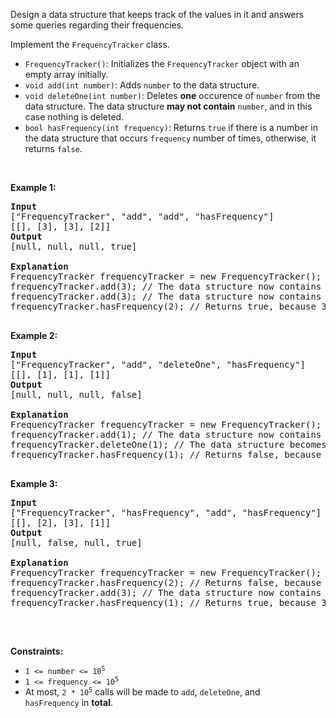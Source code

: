 <p>Design a data structure that keeps track of the values in it and answers some queries regarding their frequencies.</p>

<p>Implement the <code>FrequencyTracker</code> class.</p>

<ul>
	<li><code>FrequencyTracker()</code>: Initializes the <code>FrequencyTracker</code> object with an empty array initially.</li>
	<li><code>void add(int number)</code>: Adds <code>number</code> to the data structure.</li>
	<li><code>void deleteOne(int number)</code>: Deletes <strong>one</strong> occurence of <code>number</code> from the data structure. The data structure <strong>may not contain</strong> <code>number</code>, and in this case nothing is deleted.</li>
	<li><code>bool hasFrequency(int frequency)</code>: Returns <code>true</code> if there is a number in the data structure that occurs <code>frequency</code> number of times, otherwise, it returns <code>false</code>.</li>
</ul>

<p>&nbsp;</p>
<p><strong class="example">Example 1:</strong></p>

<pre>
<strong>Input</strong>
[&quot;FrequencyTracker&quot;, &quot;add&quot;, &quot;add&quot;, &quot;hasFrequency&quot;]
[[], [3], [3], [2]]
<strong>Output</strong>
[null, null, null, true]

<strong>Explanation</strong>
FrequencyTracker frequencyTracker = new FrequencyTracker();
frequencyTracker.add(3); // The data structure now contains [3]
frequencyTracker.add(3); // The data structure now contains [3, 3]
frequencyTracker.hasFrequency(2); // Returns true, because 3 occurs twice

</pre>

<p><strong class="example">Example 2:</strong></p>

<pre>
<strong>Input</strong>
[&quot;FrequencyTracker&quot;, &quot;add&quot;, &quot;deleteOne&quot;, &quot;hasFrequency&quot;]
[[], [1], [1], [1]]
<strong>Output</strong>
[null, null, null, false]

<strong>Explanation</strong>
FrequencyTracker frequencyTracker = new FrequencyTracker();
frequencyTracker.add(1); // The data structure now contains [1]
frequencyTracker.deleteOne(1); // The data structure becomes empty []
frequencyTracker.hasFrequency(1); // Returns false, because the data structure is empty

</pre>

<p><strong class="example">Example 3:</strong></p>

<pre>
<strong>Input</strong>
[&quot;FrequencyTracker&quot;, &quot;hasFrequency&quot;, &quot;add&quot;, &quot;hasFrequency&quot;]
[[], [2], [3], [1]]
<strong>Output</strong>
[null, false, null, true]

<strong>Explanation</strong>
FrequencyTracker frequencyTracker = new FrequencyTracker();
frequencyTracker.hasFrequency(2); // Returns false, because the data structure is empty
frequencyTracker.add(3); // The data structure now contains [3]
frequencyTracker.hasFrequency(1); // Returns true, because 3 occurs once

</pre>

<p>&nbsp;</p>
<p><strong>Constraints:</strong></p>

<ul>
	<li><code>1 &lt;= number &lt;= 10<sup>5</sup></code></li>
	<li><code>1 &lt;= frequency &lt;= 10<sup>5</sup></code></li>
	<li>At most, <code>2 *&nbsp;10<sup>5</sup></code>&nbsp;calls will be made to <code>add</code>, <code>deleteOne</code>, and <code>hasFrequency</code>&nbsp;in <strong>total</strong>.</li>
</ul>
